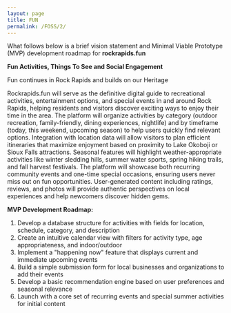 ```yaml
---
layout: page
title: FUN
permalink: /FOSS/2/
---
```


What follows below is a brief vision statement and Minimal Viable Prototype (MVP) development roadmap for **rockrapids.fun**

**Fun Activities, Things To See and Social Engagement**

Fun continues in Rock Rapids and builds on our Heritage

Rockrapids.fun will serve as the definitive digital guide to recreational activities, entertainment options, and special events in and around Rock Rapids, helping residents and visitors discover exciting ways to enjoy their time in the area. The platform will organize activities by category (outdoor recreation, family-friendly, dining experiences, nightlife) and by timeframe (today, this weekend, upcoming season) to help users quickly find relevant options. Integration with location data will allow visitors to plan efficient itineraries that maximize enjoyment based on proximity to Lake Okoboji or Sioux Falls attractions. Seasonal features will highlight weather-appropriate activities like winter sledding hills, summer water sports, spring hiking trails, and fall harvest festivals. The platform will showcase both recurring community events and one-time special occasions, ensuring users never miss out on fun opportunities. User-generated content including ratings, reviews, and photos will provide authentic perspectives on local experiences and help newcomers discover hidden gems.

**MVP Development Roadmap:**
1. Develop a database structure for activities with fields for location, schedule, category, and description
2. Create an intuitive calendar view with filters for activity type, age appropriateness, and indoor/outdoor
3. Implement a "happening now" feature that displays current and immediate upcoming events
4. Build a simple submission form for local businesses and organizations to add their events
5. Develop a basic recommendation engine based on user preferences and seasonal relevance
6. Launch with a core set of recurring events and special summer activities for initial content

